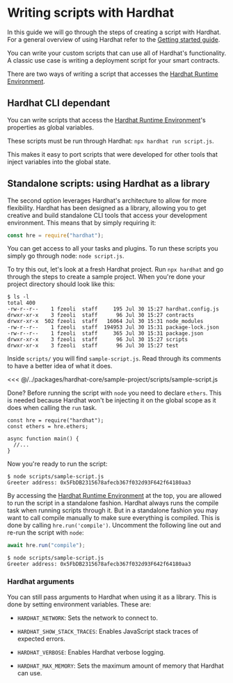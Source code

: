 # Writing scripts with Hardhat

In this guide we will go through the steps of creating a script with Hardhat. For a general overview of using Hardhat refer to the [Getting started guide].

You can write your custom scripts that can use all of Hardhat's functionality. A classic use case is writing a deployment script for your smart contracts. 

There are two ways of writing a script that accesses the [Hardhat Runtime Environment].

## Hardhat CLI dependant

You can write scripts that access the [Hardhat Runtime Environment]'s properties
as global variables.

These scripts must be run through Hardhat: `npx hardhat run script.js`. 

This makes it easy to port scripts that were developed for other tools that inject variables into the global state. 

## Standalone scripts: using Hardhat as a library

The second option leverages Hardhat's architecture to allow for more flexibility. Hardhat has been designed as a library, allowing you to get creative and build standalone CLI tools that access your development environment. This means that by simply requiring it:

```js
const hre = require("hardhat");
```

You can get access to all your tasks and plugins. To run these scripts you simply go through node: `node script.js`.

To try this out, let's look at a fresh Hardhat project. Run `npx hardhat` and go through the steps to create a sample project. When you're done your project directory should look like this:

```
$ ls -l
total 400
-rw-r--r--    1 fzeoli  staff     195 Jul 30 15:27 hardhat.config.js
drwxr-xr-x    3 fzeoli  staff      96 Jul 30 15:27 contracts
drwxr-xr-x  502 fzeoli  staff   16064 Jul 30 15:31 node_modules
-rw-r--r--    1 fzeoli  staff  194953 Jul 30 15:31 package-lock.json
-rw-r--r--    1 fzeoli  staff     365 Jul 30 15:31 package.json
drwxr-xr-x    3 fzeoli  staff      96 Jul 30 15:27 scripts
drwxr-xr-x    3 fzeoli  staff      96 Jul 30 15:27 test
```

Inside `scripts/` you will find `sample-script.js`. Read through its comments to have a better idea of what it does.

<<< @/../packages/hardhat-core/sample-project/scripts/sample-script.js

Done? Before running the script with `node` you need to declare `ethers`. This is needed because Hardhat won't be injecting it on the global scope as it does when calling the `run` task.

```js{2}
const hre = require("hardhat");
const ethers = hre.ethers;

async function main() {
  //...
}
```

Now you're ready to run the script:

```
$ node scripts/sample-script.js
Greeter address: 0x5FbDB2315678afecb367f032d93F642f64180aa3
```

By accessing the [Hardhat Runtime Environment] at the top, you are allowed to run the script in a standalone fashion. Hardhat always runs the compile task when running scripts through it. But in a standalone fashion you may want to call compile manually to make sure everything is compiled. This is done by calling `hre.run('compile')`. Uncomment the following line out and re-run the script with `node`:

```js
await hre.run("compile");
```

```
$ node scripts/sample-script.js
Greeter address: 0x5FbDB2315678afecb367f032d93F642f64180aa3
```

### Hardhat arguments

You can still pass arguments to Hardhat when using it as a library. This is done
by setting environment variables. These are: 

* `HARDHAT_NETWORK`: Sets the network to connect to.

* `HARDHAT_SHOW_STACK_TRACES`: Enables JavaScript stack traces of expected errors.

* `HARDHAT_VERBOSE`: Enables Hardhat verbose logging.

* `HARDHAT_MAX_MEMORY`: Sets the maximum amount of memory that Hardhat can use.

   

[Hardhat Runtime Environment]: ../advanced/hardhat-runtime-environment.md
[Getting started guide]: ../getting-started/README.md
